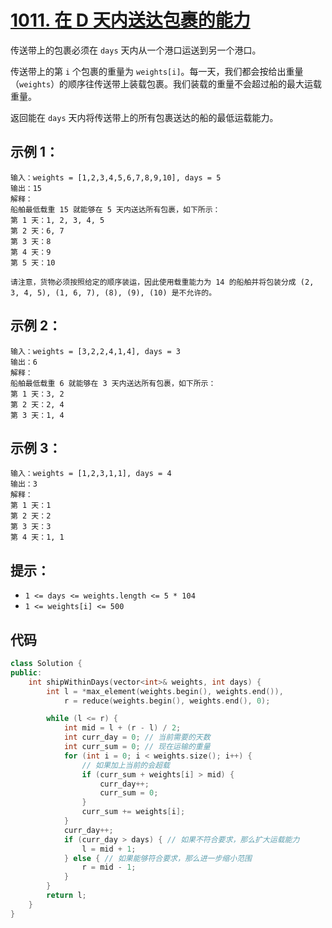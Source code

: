# [1011. 在 D 天内送达包裹的能力](https://leetcode.cn/problems/capacity-to-ship-packages-within-d-days/)

传送带上的包裹必须在 `days` 天内从一个港口运送到另一个港口。

传送带上的第 `i` 个包裹的重量为 `weights[i]`。每一天，我们都会按给出重量（`weights`）的顺序往传送带上装载包裹。我们装载的重量不会超过船的最大运载重量。

返回能在 `days` 天内将传送带上的所有包裹送达的船的最低运载能力。

## **示例 1：**

```
输入：weights = [1,2,3,4,5,6,7,8,9,10], days = 5
输出：15
解释：
船舶最低载重 15 就能够在 5 天内送达所有包裹，如下所示：
第 1 天：1, 2, 3, 4, 5
第 2 天：6, 7
第 3 天：8
第 4 天：9
第 5 天：10

请注意，货物必须按照给定的顺序装运，因此使用载重能力为 14 的船舶并将包装分成 (2, 3, 4, 5), (1, 6, 7), (8), (9), (10) 是不允许的。 
```

## **示例 2：**

```
输入：weights = [3,2,2,4,1,4], days = 3
输出：6
解释：
船舶最低载重 6 就能够在 3 天内送达所有包裹，如下所示：
第 1 天：3, 2
第 2 天：2, 4
第 3 天：1, 4
```

## **示例 3：**

```
输入：weights = [1,2,3,1,1], days = 4
输出：3
解释：
第 1 天：1
第 2 天：2
第 3 天：3
第 4 天：1, 1
```

## **提示：**

- `1 <= days <= weights.length <= 5 * 104`
- `1 <= weights[i] <= 500`

## 代码

```cpp
class Solution {
public:
    int shipWithinDays(vector<int>& weights, int days) {
        int l = *max_element(weights.begin(), weights.end()),
            r = reduce(weights.begin(), weights.end(), 0);

        while (l <= r) {
            int mid = l + (r - l) / 2;
            int curr_day = 0; // 当前需要的天数
            int curr_sum = 0; // 现在运输的重量
            for (int i = 0; i < weights.size(); i++) {
                // 如果加上当前的会超载
                if (curr_sum + weights[i] > mid) {
                    curr_day++;
                    curr_sum = 0;
                }
                curr_sum += weights[i];
            }
            curr_day++;
            if (curr_day > days) { // 如果不符合要求，那么扩大运载能力
                l = mid + 1;
            } else { // 如果能够符合要求，那么进一步缩小范围
                r = mid - 1;
            }
        }
        return l;
    }
}
```

